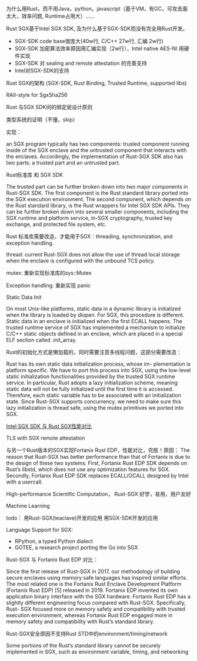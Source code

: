 
为什么用Rust，而不用Java，python，javascript（基于VM，有GC，可攻击面太大，效率问题, Runtime占用大）......

Rust SGX基于Intel SGX SDK, 及为什么基于SGX-SDK而没有完全用Rust开发。

- SGX-SDK code base很庞大(40w行, C/C++ 27w行, 汇编 2w行)
- SGX-SDK 加密算法效率原因用汇编实现（2w行），Intel native AES-NI 用硬件实现
- SGX-SDK 对 sealing and remote attestation 的完善支持
- Intel对SGX-SDK的支持

Rust SGX的架构 (SGX-SDK, Rust Binding, Trusted Runtime, supported libs)

RAII-style for SgxSha256

Rust 与SGX SDK间的绑定层设计原则

类型系统的证明（不懂，skip）

实现：

an SGX program typically has two components: trusted component running inside of the SGX enclave and the untrusted component that interacts with the enclaves. Accordingly, the implementation of Rust-SGX SDK also has two parts: a trusted part and an untrusted part.

Rust标准库 和 SGX SDK

The trusted part can be further broken down into two major components in Rust-SGX SDK. The first component is the Rust standard library ported into the SGX execution environment. The second component, which depends on the Rust standard library, is the Rust wrappers for Intel SGX SDK APIs. They can be further broken down into several smaller components, including the SGX runtime and platform service, in-SGX cryptography, trusted key exchange, and protected file system, etc.

Rust 标准库需要改造，才能用于SGX：threading, synchronization, and exception handling.

thread: current Rust-SGX does not allow the use of thread local storage when the enclave is
configured with the unbound TCS policy.

mutex: 重新实现标准库的sys::Mutex

Exception handling: 重新实现 panic


Static Data Init

On most Unix-like platforms, static data in a dynamic library is initialized when the library is loaded by dlopen. For SGX, this procedure is different. Static data in an enclave is initialized when the first ECALL happens. The trusted runtime service of SGX has implemented a mechanism to initialize C/C++ static objects defined in an enclave, which are placed in a special ELF section called .init_array.

Rust的初始化方式是懒加载的，同时需要注意多线程问题，这部分需要改造：

Rust has its own static data initialization process, whose im- plementation is platform specific. We have to port this process into SGX, using the low-level static initialization functionalities provided by the trusted SGX runtime service. In particular, Rust adopts a lazy initialization scheme, meaning static data will not be fully initialized until the first time it is accessed. Therefore, each static variable has to be associated with an initialization state. Since Rust-SGX supports concurrency, we need to make sure this lazy initialization is thread safe, using the mutex primitives we ported into SGX.

[Intel SGX SDK 与 Rust SGX性能对比](https://github.com/mesalock-linux/rust-sgx-benchmark)

TLS with SGX remote attestation

与另一个Rust版本的SGX实现Fortanix Rust EDP，性能对比，完胜！原因：
The reason that Rust-SGX has better performance than that of Fortanix is due to the design of these two systems. First, Fortanix Rust EDP SDK depends on Rust’s libstd, which does not use any optimization features for SGX. Secondly, Fortanix Rust EDP SDK replaces ECALL/OCALL designed by Intel with a usercall.

High-performance Scientific Computation， Rust-SGX 好学，易用，用户友好

Machine Learning

todo：
用Rust-SGX(teaclave)开发的应用
用SGX-SDK开发的应用

Language Support for SGX:

- RPython, a typed Python dialect
- GOTEE, a research project porting the Go into SGX

Rust-SGX 与 Fortanix Rust EDP 对比：

Since the first release of Rust-SGX in 2017, our methodology of building secure enclaves using memory safe languages has inspired similar efforts. The most related one is the Fortanix Rust Enclave Development Platform (Fortanix Rust EDP) [5] released in 2019. Fortanix EDP invented its own application binary interface with the SGX hardware. Fortanix Rust EDP has a slightly different engineering focus compared with Rust-SGX. Specifically, Rust- SGX focused more on memory safety and compatibility with trusted execution environment, whereas Fortanix Rust EDP engaged more in memory safety and compatibility with Rust’s standard library.

Rust-SGX安全原因不支持Rust STD中的environment/timing/network

Some portions of the Rust’s standard library cannot be securely implemented in SGX, such as environment variable, timing, and networking


